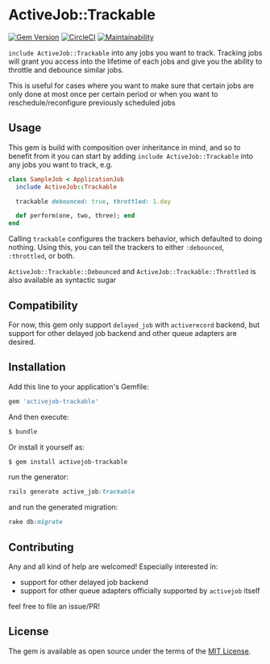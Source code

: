 # ActiveJob::Trackable

[![Gem Version](https://badge.fury.io/rb/activejob-trackable.svg)](https://badge.fury.io/rb/activejob-trackable)
[![CircleCI](https://circleci.com/gh/ignatiusreza/activejob-trackable.svg?style=svg)](https://circleci.com/gh/ignatiusreza/activejob-trackable)
[![Maintainability](https://api.codeclimate.com/v1/badges/871ec3dbca5f74174fb4/maintainability)](https://codeclimate.com/github/ignatiusreza/activejob-trackable/maintainability)

`include ActiveJob::Trackable` into any jobs you want to track. Tracking jobs will grant you
access into the lifetime of each jobs and give you the ability to throttle and debounce similar jobs.

This is useful for cases where you want to make sure that certain jobs are only done at most once
per certain period or when you want to reschedule/reconfigure previously scheduled jobs

## Usage

This gem is build with composition over inheritance in mind, and so to benefit from it
you can start by adding `include ActiveJob::Trackable` into any jobs you want to track, e.g.

```ruby
class SampleJob < ApplicationJob
  include ActiveJob::Trackable

  trackable debounced: true, throttled: 1.day

  def perform(one, two, three); end
end
```

Calling `trackable` configures the trackers behavior, which defaulted to doing nothing.
Using this, you can tell the trackers to either `:debounced`, `:throttled`, or both.

`ActiveJob::Trackable::Debounced` and `ActiveJob::Trackable::Throttled` is also available as syntactic sugar

## Compatibility

For now, this gem only support `delayed_job` with `activerecord` backend,
but support for other delayed job backend and other queue adapters are desired.

## Installation
Add this line to your application's Gemfile:

```ruby
gem 'activejob-trackable'
```

And then execute:
```bash
$ bundle
```

Or install it yourself as:
```bash
$ gem install activejob-trackable
```

run the generator:

```ruby
rails generate active_job:trackable
```

and run the generated migration:

```ruby
rake db:migrate
```

## Contributing

Any and all kind of help are welcomed! Especially interested in:

- support for other delayed job backend
- support for other queue adapters officially supported by `activejob` itself

feel free to file an issue/PR!

## License
The gem is available as open source under the terms of the [MIT License](https://opensource.org/licenses/MIT).
